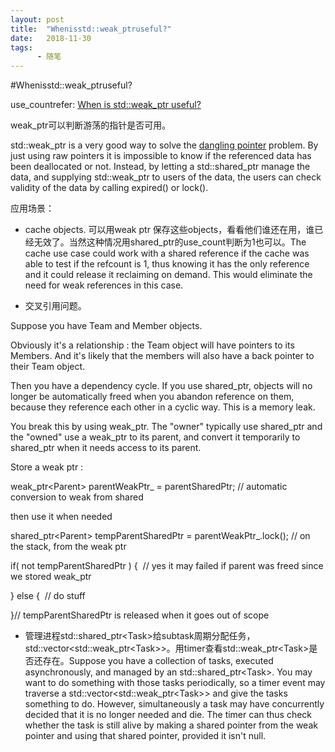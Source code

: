 ```yaml
---
layout: post
title:  "Whenisstd::weak_ptruseful?"
date:   2018-11-30
tags:
      - 随笔
---
```


#Whenisstd::weak_ptruseful?


use_countrefer: [When is std::weak_ptr
useful?](https://stackoverflow.com/questions/12030650/when-is-stdweak-ptr-useful)

weak_ptr可以判断游荡的指针是否可用。

std::weak_ptr is a very good way to solve the [dangling
pointer](https://en.wikipedia.org/wiki/Dangling_pointer) problem. By
just using raw pointers it is impossible to know if the referenced data
has been deallocated or not. Instead, by letting a std::shared_ptr
manage the data, and supplying std::weak_ptr to users of the data, the
users can check validity of the data by calling expired() or lock().

应用场景：

-   cache objects. 可以用weak ptr
    保存这些objects，看看他们谁还在用，谁已经无效了。当然这种情况用shared_ptr的use_count判断为1也可以。The
    cache use case could work with a shared reference if the cache was
    able to test if the refcount is 1, thus knowing it has the only
    reference and it could release it reclaiming on demand. This would
    eliminate the need for weak references in this case.

-   交叉引用问题。

Suppose you have Team and Member objects.

Obviously it\'s a relationship : the Team object will have pointers to
its Members. And it\'s likely that the members will also have a back
pointer to their Team object.

Then you have a dependency cycle. If you use shared_ptr, objects will no
longer be automatically freed when you abandon reference on them,
because they reference each other in a cyclic way. This is a memory
leak.

You break this by using weak_ptr. The \"owner\" typically use shared_ptr
and the \"owned\" use a weak_ptr to its parent, and convert it
temporarily to shared_ptr when it needs access to its parent.

Store a weak ptr :

weak_ptr\<Parent> parentWeakPtr\_ = parentSharedPtr; // automatic
conversion to weak from shared

then use it when needed

shared_ptr\<Parent> tempParentSharedPtr = parentWeakPtr\_.lock(); // on
the stack, from the weak ptr

if( not tempParentSharedPtr ) {  // yes it may failed if parent was
freed since we stored weak_ptr

} else {  // do stuff

}// tempParentSharedPtr is released when it goes out of scope

-   管理进程std::shared_ptr\<Task>给subtask周期分配任务，std::vector\<std::weak_ptr\<Task>\>。用timer查看std::weak_ptr\<Task>是否还存在。Suppose
    you have a collection of tasks, executed asynchronously, and managed
    by an std::shared_ptr\<Task>. You may want to do something with
    those tasks periodically, so a timer event may traverse a
    std::vector\<std::weak_ptr\<Task>\> and give the tasks something to
    do. However, simultaneously a task may have concurrently decided
    that it is no longer needed and die. The timer can thus check
    whether the task is still alive by making a shared pointer from the
    weak pointer and using that shared pointer, provided it isn\'t null.



